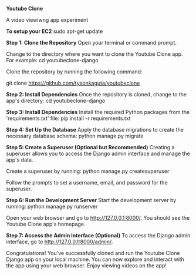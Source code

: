 **Youtube Clone**

A video viewiwng app experiment

**To setup your EC2**
sudo apt-get update

**Step 1: Clone the Repository**
Open your terminal or command prompt.

Change to the directory where you want to clone the Youtube Clone app. For example: cd youtubeclone-django

Clone the repository by running the following command:

git clone https://github.com/tysonkaguta/youtubeclone

**Step 2: Install Dependencies**
Once the repository is cloned, change to the app's directory:
cd youtubeclone-django

**Step 3: Install Dependencies**
Install the required Python packages from the 'requirements.txt' file:
pip install -r requirements.txt

**Step 4: Set Up the Database**
Apply the database migrations to create the necessary database schema:
python manage.py migrate

**Step 5: Create a Superuser (Optional but Recommended)**
Creating a superuser allows you to access the Django admin interface and manage the app's data.

Create a superuser by running: python manage.py createsuperuser

Follow the prompts to set a username, email, and password for the superuser.

**Step 6: Run the Development Server**
Start the development server by running: python manage.py runserver

Open your web browser and go to http://127.0.0.1:8000/. You should see the Youtube Clone app's homepage.

**Step 7: Access the Admin Interface (Optional)**
To access the Django admin interface, go to http://127.0.0.1:8000/admin/.

Congratulations! You've successfully cloned and run the Youtube Clone Django app on your local machine. You can now explore and interact with the app using your web browser. Enjoy viewing videos on the app!
